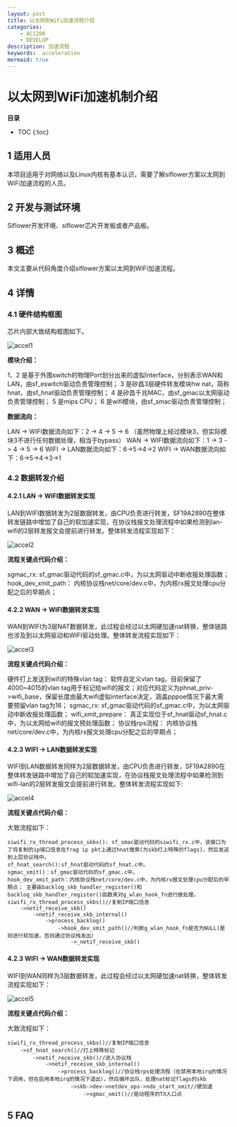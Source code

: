```yaml
---
layout: post
title: 以太网到WiFi加速流程介绍
categories:
	- AC1200
	- DEVELOP
description: 加速流程
keywords:  acceleration
mermaid: true
---
```


# 以太网到WiFi加速机制介绍

**目录**

* TOC
{:toc}


## 1 适用人员

本项目适用于对网络以及Linux内核有基本认识，需要了解siflower方案以太网到WiFi加速流程的人员。

## 2 开发与测试环境

Siflower开发环境、siflower芯片开发板或者产品板。

## 3 概述

本文主要从代码角度介绍siflower方案以太网到WiFi加速流程。

## 4 详情

### 4.1 硬件结构框图

芯片内部大致结构框图如下。

![accel1](/assets/images/acceleration/accel_1.png)

**模块介绍：**

1、2 是基于外围switch的物理Port划分出来的虚拟Interface，分别表示WAN和LAN，由sf_eswitch驱动负责管理控制；
3 是矽昌3层硬件转发模块hw nat，简称hnat，由sf_hnat驱动负责管理控制；
4 是矽昌千兆MAC，由sf_gmac以太网驱动负责管理控制；
5 是mips CPU；
6 是wifi模块，由sf_smac驱动负责管理控制；

**数据流向：**

LAN -> WIFI数据流向如下：2 -> 4 -> 5 -> 6 （虽然物理上经过模块3，但实际模块3不进行任何数据处理，相当于bypass）
WAN -> WIFI数据流向如下：1 -> 3 -> 4 -> 5 -> 6
WIFI -> LAN数据流向如下：6->5->4->2
WIFI -> WAN数据流向如下：6->5->4->3->1

### 4.2 数据转发介绍

#### 4.2.1 LAN -> WIFI数据转发实现

LAN到WIFI数据转发为2层数据转发，由CPU负责进行转发，SF19A2890在整体转发链路中增加了自己的软加速实现，在协议栈报文处理流程中如果检测到lan-wifi的2层转发报文会提前进行转发。整体转发流程实现如下：

![accel2](/assets/images/acceleration/accel_2.png)

**流程关键点代码介绍：**

sgmac_rx: sf_gmac驱动代码的sf_gmac.c中，为以太网驱动中断收报处理函数；
hook_dev_xmit_path： 内核协议栈net/core/dev.c中，为内核rx报文处理cpu分配之后的早期点；

#### 4.2.2 WAN -> WIFI数据转发实现

WAN到WIFI为3层NAT数据转发，此过程会经过以太网硬加速nat转换，整体链路也涉及到以太网驱动和WIFI驱动处理。整体转发流程实现如下：

![accel3](/assets/images/acceleration/accel_3.png)


**流程关键点代码介绍：**

硬件打上发送到wifi的特殊vlan tag： 软件自定义vlan tag，目前保留了4000~4015的vlan tag用于标记给wifi的报文；对应代码定义为phnat_priv->wifi_base，保留长度由最大wifi虚拟interface决定，涵盖pppoe情况下最大需要预留vlan tag为16；
sgmac_rx: sf_gmac驱动代码的sf_gmac.c中，为以太网驱动中断收报处理函数；
wifi_xmit_prepare： 真正实现位于sf_hnat驱动sf_hnat.c中，为以太网给wifi的报文预处理函数；
协议栈rps流程： 内核协议栈net/core/dev.c中，为内核rx报文处理cpu分配之后的早期点；

#### 4.2.3 WIFI -> LAN数据转发实现

WIFI到LAN数据转发同样为2层数据转发，由CPU负责进行转发，SF19A2890在整体转发链路中增加了自己的软加速实现，在协议栈报文处理流程中如果检测到wifi-lan的2层转发报文会提前进行转发。整体转发流程实现如下:

![accel4](/assets/images/acceleration/accel_4.png)

**流程关键点代码介绍：**

大致流程如下：

```
siwifi_rx_thread_process_skbs(): sf_smac驱动代码的siwifi_rx.c中，该接口为了将复制的ip端口信息在frag ip pkt上通过hnat搜索(为skb打上特殊的flags)，然后发送到上层协议栈中。
sf_hnat_search():sf_hnat驱动代码的sf_hnat.c中。
sgmac_xmit()：sf_gmac驱动代码的sf_gmac.c中。
hook_dev_xmit_path：内核协议栈net/core/dev.c中，为内核rx报文处理cpu分配后的早期点； 主要由backlog_skb_handler_register()和backlog_skb_handler_register()函数来对g_wlan_hook_fn进行做处理。
siwifi_rx_thread_process_skbs()//复制IP端口信息
	->netif_receive_skb()
		->netif_receive_skb_internal()
			->process_backlog()
				->hook_dev_xmit_path()//判断g_wlan_hook_fn是否为NULL(是则进行软加速，否则通过协议栈发出）
					->_netif_receive_skb()
```

#### 4.2.3 WIFI -> WAN数据转发实现

WIFI到WAN同样为3层数据转发，此过程会经过以太网硬加速nat转换，整体转发流程实现如下：

![accel5](/assets/images/acceleration/accel_5.png)

**流程关键点代码介绍：**

大致流程如下：

```
siwifi_rx_thread_process_skbs()//复制IP端口信息
	->sf_hnat_search()//打上特殊标记
		->netif_receive_skb()//进入协议栈
			->netif_receive_skb_internal()
				->process_backlog()//协议栈rps处理流程（在禁用本地irq的情况下调用，但在启用本地irq的情况下退出），然后循环出队，处理nat标记flags的skb
					->skb->dev->netdev_ops->ndo_start_xmit//硬加速
						->sgmac_xmit()//驱动程序的TX入口点
```

## 5 FAQ

